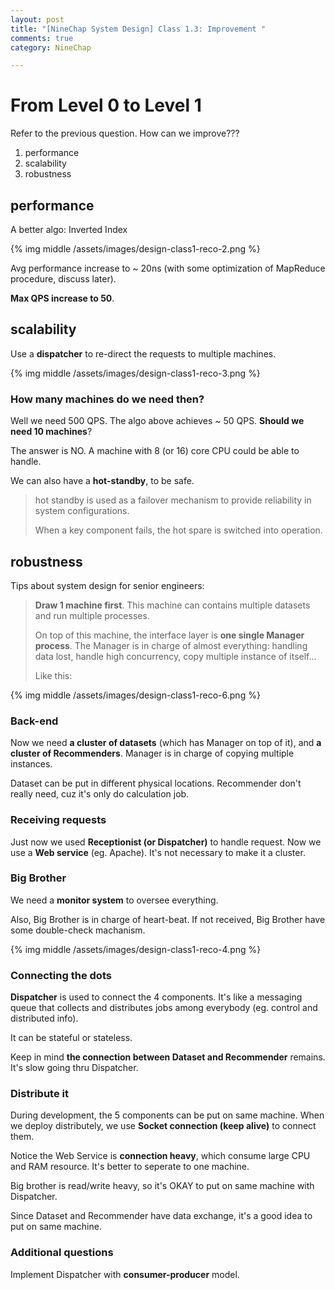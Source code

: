 ```yaml
---
layout: post
title: "[NineChap System Design] Class 1.3: Improvement "
comments: true
category: NineChap

---
```


# From Level 0 to Level 1

Refer to the previous question. How can we improve???

1. performance
1. scalability
1. robustness

## performance

A better algo: Inverted Index

{% img middle /assets/images/design-class1-reco-2.png %}

Avg performance increase to ~ 20ns (with some optimization of MapReduce procedure, discuss later). 

__Max QPS increase to 50__. 

## scalability

Use a __dispatcher__ to re-direct the requests to multiple machines. 

{% img middle /assets/images/design-class1-reco-3.png %}

### How many machines do we need then? 

Well we need 500 QPS. The algo above achieves ~ 50 QPS. __Should we need 10 machines__?

The answer is NO. A machine with 8 (or 16) core CPU could be able to handle. 

We can also have a __hot-standby__, to be safe. 

> hot standby is used as a failover mechanism to provide reliability in system configurations. 
>
> When a key component fails, the hot spare is switched into operation. 

## robustness

Tips about system design for senior engineers: 

> __Draw 1 machine first__. This machine can contains multiple datasets and run multiple processes. 
>
> On top of this machine, the interface layer is __one single Manager process__. The Manager is in charge of almost everything: handling data lost, handle high concurrency, copy multiple instance of itself... 
>
> Like this: 

{% img middle /assets/images/design-class1-reco-6.png %}

### Back-end

Now we need __a cluster of datasets__ (which has Manager on top of it), and __a cluster of Recommenders__. Manager is in charge of copying multiple instances. 

Dataset can be put in different physical locations. Recommender don't really need, cuz it's only do calculation job. 

### Receiving requests

Just now we used __Receptionist (or Dispatcher)__ to handle request. Now we use a __Web service__ (eg. Apache). It's not necessary to make it a cluster. 

### Big Brother

We need a __monitor system__ to oversee everything. 

Also, Big Brother is in charge of heart-beat. If not received, Big Brother have some double-check machanism. 

{% img middle /assets/images/design-class1-reco-4.png %}

### Connecting the dots

__Dispatcher__ is used to connect the 4 components. It's like a messaging queue that collects and distributes jobs among everybody (eg. control and distributed info). 

It can be stateful or stateless. 

Keep in mind __the connection between Dataset and Recommender__ remains. It's slow going thru Dispatcher. 

### Distribute it

During development, the 5 components can be put on same machine. When we deploy distributely, we use __Socket connection (keep alive)__ to connect them. 

Notice the Web Service is __connection heavy__, which consume large CPU and RAM resource. It's better to seperate to one machine. 

Big brother is read/write heavy, so it's OKAY to put on same machine with Dispatcher. 

Since Dataset and Recommender have data exchange, it's a good idea to put on same machine. 

### Additional questions

Implement Dispatcher with __consumer-producer__ model. 
